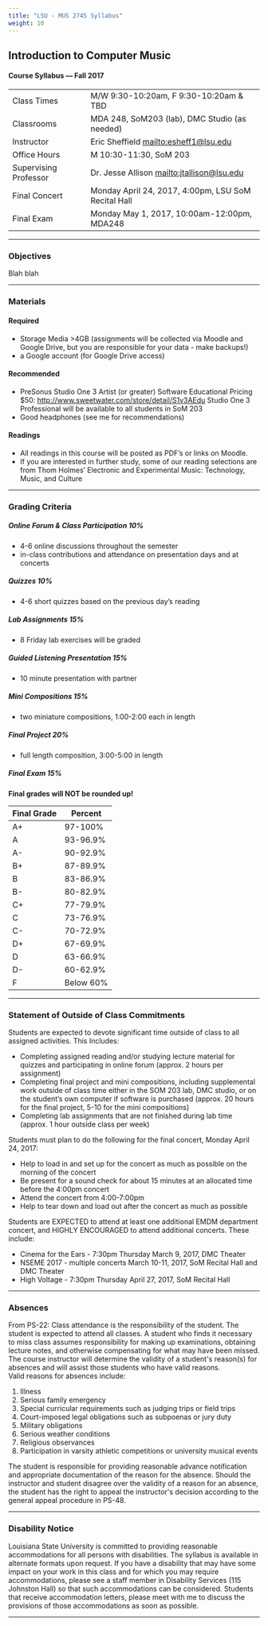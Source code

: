 ```yaml
---
title: "LSU - MUS 2745 Syllabus"
weight: 10
---
```


<!-- # LSU — MUS 2745 a change-->


## Introduction to Computer Music

#### Course Syllabus — Fall 2017

|                       |                                                     |
| --------------------- | --------------------------------------------------- |
| Class Times           | M/W 9:30-10:20am, F 9:30-10:20am & TBD              |
| Classrooms            | MDA 248, SoM203 (lab), DMC Studio (as needed)       |
| Instructor            | Eric Sheffield <mailto:esheff1@lsu.edu>             |
| Office Hours          | M 10:30-11:30, SoM 203                              |
| Supervising Professor | Dr. Jesse Allison <mailto:jtallison@lsu.edu>        |
| Final Concert         | Monday April 24, 2017, 4:00pm, LSU SoM Recital Hall |
| Final Exam            | Monday May 1, 2017, 10:00am-12:00pm, MDA248         |

---

### Objectives

Blah blah

---

### Materials

#### Required

* Storage Media >4GB (assignments will be collected via Moodle and Google Drive, but you are responsible for your data - make backups!)
* a Google account (for Google Drive access)

#### Recommended

* PreSonus Studio One 3 Artist (or greater) Software Educational Pricing $50: http://www.sweetwater.com/store/detail/S1v3AEdu
  Studio One 3 Professional will be available to all students in SoM 203
* Good headphones (see me for recommendations)

#### Readings

* All readings in this course will be posted as PDF’s or links on Moodle.
* If you are interested in further study, some of our reading selections are from Thom Holmes’ Electronic and Experimental Music: Technology, Music, and Culture

---

### Grading Criteria

##### Online Forum & Class Participation 10%

* 4-6 online discussions throughout the semester
* in-class contributions and attendance on presentation days and at concerts

##### Quizzes 10%

* 4-6 short quizzes based on the previous day’s reading

##### Lab Assignments 15%

* 8 Friday lab exercises will be graded

##### Guided Listening Presentation 15%

* 10 minute presentation with partner

##### Mini Compositions 15%

* two miniature compositions, 1:00-2:00 each in length

##### Final Project 20%

* full length composition, 3:00-5:00 in length

##### Final Exam 15%

**Final grades will NOT be rounded up!**

| Final Grade | Percent   |
| ----------- | --------- |
| A+          | 97-100%   |
| A           | 93-96.9%  |
| A-          | 90-92.9%  |
| B+          | 87-89.9%  |
| B           | 83-86.9%  |
| B-          | 80-82.9%  |
| C+          | 77-79.9%  |
| C           | 73-76.9%  |
| C-          | 70-72.9%  |
| D+          | 67-69.9%  |
| D           | 63-66.9%  |
| D-          | 60-62.9%  |
| F           | Below 60% |

---

### Statement of Outside of Class Commitments

Students are expected to devote significant time outside of class to all assigned activities. This Includes:

* Completing assigned reading and/or studying lecture material for quizzes and participating in online forum (approx. 2 hours per assignment)
* Completing final project and mini compositions, including supplemental work outside of class time either in the SOM 203 lab, DMC studio, or on the student’s own computer if software is purchased (approx. 20 hours for the final project, 5-10 for the mini compositions)
* Completing lab assignments that are not finished during lab time (approx. 1 hour outside class per week)

Students must plan to do the following for the final concert, Monday April 24, 2017:

* Help to load in and set up for the concert as much as possible on the morning of the concert
* Be present for a sound check for about 15 minutes at an allocated time before the 4:00pm concert
* Attend the concert from 4:00-7:00pm
* Help to tear down and load out after the concert as much as possible

Students are EXPECTED to attend at least one additional EMDM department concert, and HIGHLY ENCOURAGED to attend additional concerts. These include:

* Cinema for the Ears - 7:30pm Thursday March 9, 2017, DMC Theater
* NSEME 2017 - multiple concerts March 10-11, 2017, SoM Recital Hall and DMC Theater
* High Voltage - 7:30pm Thursday April 27, 2017, SoM Recital Hall

---

### Absences

From PS-22:
Class attendance is the responsibility of the student. The student is expected to attend all classes. A student who finds it necessary to miss class assumes responsibility for making up examinations, obtaining lecture notes, and otherwise compensating for what may have been missed. The course instructor will determine the validity of a student's reason(s) for absences and will assist those students who have valid reasons.  
Valid reasons for absences include:

1.  Illness
2.  Serious family emergency
3.  Special curricular requirements such as judging trips or field trips
4.  Court-imposed legal obligations such as subpoenas or jury duty
5.  Military obligations
6.  Serious weather conditions
7.  Religious observances
8.  Participation in varsity athletic competitions or university musical events

The student is responsible for providing reasonable advance notification and appropriate documentation of the reason for the absence. Should the instructor and student disagree over the validity of a reason for an absence, the student has the right to appeal the instructor's decision according to the general appeal procedure in PS-48.

---

### Disability Notice

Louisiana State University is committed to providing reasonable accommodations for all persons with disabilities. The syllabus is available in alternate formats upon request. If you have a disability that may have some impact on your work in this class and for which you may require accommodations, please see a staff member in Disability Services (115 Johnston Hall) so that such accommodations can be considered. Students that receive accommodation letters, please meet with me to discuss the provisions of those accommodations as soon as possible.

---
